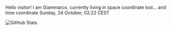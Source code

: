 Hello visitor! I am Giammarco, currently living in space coordinate lost... and time coordinate Sunday, 24 October, 02:22 CEST

![GitHub Stats](https://github-readme-stats.vercel.app/api?username=grcasanova)
